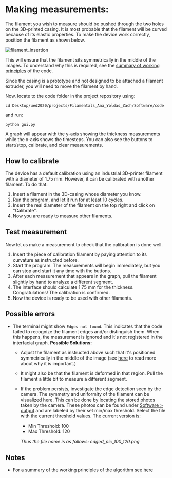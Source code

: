 # **Making measurements:**

The filament you wish to measure should be pushed through the two holes on the 3D-printed casing. It is most probable that the filament will be curved because of its elastic properties. To make the device work correctly, position the filament as shown below. 

![filament_insertion](../Hardware/Images/filament_insertion.png)

This will ensure that the filament sits symmetrically in the middle of the images. To understand why this is required, see the [summary of working principles](../../Software/working_principles_summary.md) of the code. 

Since the casing is a prototype and not designed to be attached a filament extruder, you will need to move the filament by hand.

Now, locate to the code folder in the project repository using: 

`cd Desktop/ued2020/projects/Filamentals_Ana_Yoldas_Zach/Software/code`

and run:

`python gui.py`

A graph will appear with the y-axis showing the thickness measurements while the x-axis shows the timesteps. You can also see the  buttons to start/stop, calibrate, and clear measurements.

## How to calibrate 
The device has a default calibration using an industrial 3D-printer filament with a diameter of 1.75 mm. However, it can be calibrated with another filament. To do that:

1. Insert a filament in the 3D-casing whose diameter you know.
2. Run the program, and let it run for at least 10 cycles. 
3. Insert the real diameter of the filament on the top right and click on "Calibrate".
4. Now you are ready to measure other filaments.

## Test measurement
Now let us make a measurement to check that the calibration is done well.

1. Insert the piece of calibration filament by paying attention to its curvature as instructed before. 
2. Start the program. The measurements will begin immediately, but you can stop and start it any time with the buttons.
3. After each measurement that appears in the graph, pull the filament slightly by hand to analyze a different segment.
4. The interface should calculate 1.75 mm for the thickness. Congratulations! The calibration is confirmed.
5. Now the device is ready to be used with other filaments.
## Possible errors
+ The terminal might show `Edges not found`. This indicates that the code failed to recognize the filament edges and/or distinguish them. When this happens, the measurement is ignored and it's not registered in the interfacial graph. **Possible Solutions:**
  + Adjust the filament as instructed above such that it's positioned symmetrically in the middle of the image (see [here](../Software/WorkingPrinciples_summary.md) to read more about why it is important.) 
  + It might also be that the filament is deformed in that region. Pull the filament a little bit to measure a different segment.
  + If the problem persists, investigate the edge detection seen by the camera. The symmetry and uniformity of the filament can be visualized here. This can be done by locating the stored photos taken by the camera. These photos can be found under [Software > output](../software/output/) and are labeled by their set min/max threshold. Select the file with the current threshold values. The current version is:
    + Min Threshold: 100
    + Max Threshold: 120
  
     *Thus the file name is as follows: edged_pic_100_120.png*
## Notes
+ For a summary of the working principles of the algorithm see [here](../Software/WorkingPrinciples_summary.md) 
